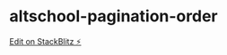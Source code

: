 # altschool-pagination-order

[Edit on StackBlitz ⚡️](https://stackblitz.com/edit/vitejs-vite-hwtrzb)